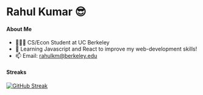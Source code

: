 # Rahul Kumar 😎

#### About Me 
- 🧑🏽‍🎓 CS/Econ Student at UC Berkeley
- 🌱 Learning Javascript and React to improve my web-development skills!
- 📫 Email: rahulkm@berkeley.edu

#### Streaks
  
[![GitHub Streak](https://github-readme-streak-stats.herokuapp.com?user=rahul7932&theme=github-dark&date_format=M%20j%5B%2C%20Y%5D)](https://git.io/streak-stats)
